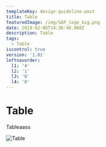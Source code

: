 ```yaml
---
templateKey: design-guideline-post
title: Table
featuredImage: /img/SAP_logo_big.png
date: 2019-02-06T14:36:48.068Z
description: Table
tags:
  - Table
iscontrol: true
version: '1.01'
leftnavorder:
  l1: '4'
  l2: '1'
  l3: '0'
  l4: '0'
---
```

# Table

Tableaass

![Table](/img/2017©jeongsooklee.jpg "Table")

